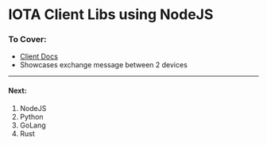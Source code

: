 # IOTA Client Libs using NodeJS

### To Cover:

- [Client Docs](https://client-lib.docs.iota.org/docs/libraries/nodejs/examples)
- Showcases exchange message between 2 devices

---

#### Next:
1. NodeJS
2. Python
3. GoLang
4. Rust

